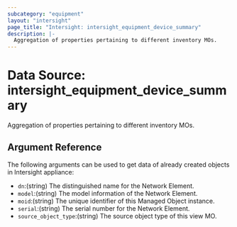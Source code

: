 ```yaml
---
subcategory: "equipment"
layout: "intersight"
page_title: "Intersight: intersight_equipment_device_summary"
description: |-
  Aggregation of properties pertaining to different inventory MOs.
---
```


# Data Source: intersight_equipment_device_summary
Aggregation of properties pertaining to different inventory MOs.
## Argument Reference
The following arguments can be used to get data of already created objects in Intersight appliance:
* `dn`:(string) The distinguished name for the Network Element. 
* `model`:(string) The model information of the Network Element. 
* `moid`:(string) The unique identifier of this Managed Object instance. 
* `serial`:(string) The serial number for the Network Element. 
* `source_object_type`:(string) The source object type of this view MO. 
